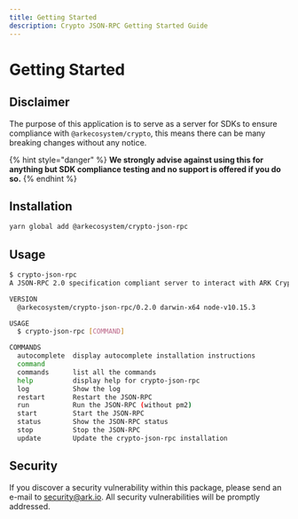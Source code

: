 ```yaml
---
title: Getting Started
description: Crypto JSON-RPC Getting Started Guide
---
```


# Getting Started

## Disclaimer

The purpose of this application is to serve as a server for SDKs to ensure compliance with `@arkecosystem/crypto`, this means there can be many breaking changes without any notice.

{% hint style="danger" %}
**We strongly advise against using this for anything but SDK compliance testing and no support is offered if you do so.**
{% endhint %}

## Installation

```bash
yarn global add @arkecosystem/crypto-json-rpc
```

## Usage

```bash
$ crypto-json-rpc
A JSON-RPC 2.0 specification compliant server to interact with ARK Cryptography.

VERSION
  @arkecosystem/crypto-json-rpc/0.2.0 darwin-x64 node-v10.15.3

USAGE
  $ crypto-json-rpc [COMMAND]

COMMANDS
  autocomplete  display autocomplete installation instructions
  command
  commands      list all the commands
  help          display help for crypto-json-rpc
  log           Show the log
  restart       Restart the JSON-RPC
  run           Run the JSON-RPC (without pm2)
  start         Start the JSON-RPC
  status        Show the JSON-RPC status
  stop          Stop the JSON-RPC
  update        Update the crypto-json-rpc installation
```

## Security

If you discover a security vulnerability within this package, please send an e-mail to security@ark.io. All security vulnerabilities will be promptly addressed.

